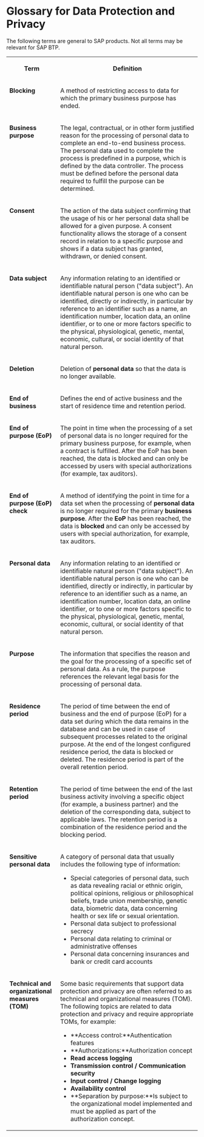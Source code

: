 <!-- loioa57e0ab085404ef483a8c99e50cbf91e -->

# Glossary for Data Protection and Privacy

The following terms are general to SAP products. Not all terms may be relevant for SAP BTP.






<table>
<tr>
<th valign="top">

Term



</th>
<th valign="top">

Definition



</th>
</tr>
<tr>
<td valign="top">

**Blocking** 



</td>
<td valign="top">

A method of restricting access to data for which the primary business purpose has ended.



</td>
</tr>
<tr>
<td valign="top">

**Business purpose** 



</td>
<td valign="top">

The legal, contractual, or in other form justified reason for the processing of personal data to complete an end-to-end business process. The personal data used to complete the process is predefined in a purpose, which is defined by the data controller. The process must be defined before the personal data required to fulfill the purpose can be determined.



</td>
</tr>
<tr>
<td valign="top">

**Consent** 



</td>
<td valign="top">

The action of the data subject confirming that the usage of his or her personal data shall be allowed for a given purpose. A consent functionality allows the storage of a consent record in relation to a specific purpose and shows if a data subject has granted, withdrawn, or denied consent.



</td>
</tr>
<tr>
<td valign="top">

**Data subject**



</td>
<td valign="top">

Any information relating to an identified or identifiable natural person \("data subject"\). An identifiable natural person is one who can be identified, directly or indirectly, in particular by reference to an identifier such as a name, an identification number, location data, an online identifier, or to one or more factors specific to the physical, physiological, genetic, mental, economic, cultural, or social identity of that natural person.



</td>
</tr>
<tr>
<td valign="top">

**Deletion** 



</td>
<td valign="top">

Deletion of **personal data** so that the data is no longer available.



</td>
</tr>
<tr>
<td valign="top">

**End of business** 



</td>
<td valign="top">

Defines the end of active business and the start of residence time and retention period.



</td>
</tr>
<tr>
<td valign="top">

**End of purpose \(EoP\)** 



</td>
<td valign="top">

The point in time when the processing of a set of personal data is no longer required for the primary business purpose, for example, when a contract is fulfilled. After the EoP has been reached, the data is blocked and can only be accessed by users with special authorizations \(for example, tax auditors\).



</td>
</tr>
<tr>
<td valign="top">

**End of purpose \(EoP\) check** 



</td>
<td valign="top">

A method of identifying the point in time for a data set when the processing of **personal data** is no longer required for the primary **business purpose**. After the **EoP** has been reached, the data is **blocked** and can only be accessed by users with special authorization, for example, tax auditors.



</td>
</tr>
<tr>
<td valign="top">

**Personal data** 



</td>
<td valign="top">

Any information relating to an identified or identifiable natural person \("data subject"\). An identifiable natural person is one who can be identified, directly or indirectly, in particular by reference to an identifier such as a name, an identification number, location data, an online identifier, or to one or more factors specific to the physical, physiological, genetic, mental, economic, cultural, or social identity of that natural person.



</td>
</tr>
<tr>
<td valign="top">

**Purpose**



</td>
<td valign="top">

The information that specifies the reason and the goal for the processing of a specific set of personal data. As a rule, the purpose references the relevant legal basis for the processing of personal data.



</td>
</tr>
<tr>
<td valign="top">

**Residence period** 



</td>
<td valign="top">

The period of time between the end of business and the end of purpose \(EoP\) for a data set during which the data remains in the database and can be used in case of subsequent processes related to the original purpose. At the end of the longest configured residence period, the data is blocked or deleted. The residence period is part of the overall retention period.



</td>
</tr>
<tr>
<td valign="top">

**Retention period** 



</td>
<td valign="top">

The period of time between the end of the last business activity involving a specific object \(for example, a business partner\) and the deletion of the corresponding data, subject to applicable laws. The retention period is a combination of the residence period and the blocking period.



</td>
</tr>
<tr>
<td valign="top">

**Sensitive personal data** 



</td>
<td valign="top">

A category of personal data that usually includes the following type of information:

-   Special categories of personal data, such as data revealing racial or ethnic origin, political opinions, religious or philosophical beliefs, trade union membership, genetic data, biometric data, data concerning health or sex life or sexual orientation.
-   Personal data subject to professional secrecy
-   Personal data relating to criminal or administrative offenses
-   Personal data concerning insurances and bank or credit card accounts



</td>
</tr>
<tr>
<td valign="top">

**Technical and organizational measures \(TOM\)** 



</td>
<td valign="top">

Some basic requirements that support data protection and privacy are often referred to as technical and organizational measures \(TOM\). The following topics are related to data protection and privacy and require appropriate TOMs, for example:

-   **Access control:**Authentication features
-   **Authorizations:**Authorization concept
-   **Read access logging**
-   **Transmission control / Communication security** 
-   **Input control / Change logging**
-   **Availability control**
-   **Separation by purpose:**Is subject to the organizational model implemented and must be applied as part of the authorization concept.



</td>
</tr>
</table>

